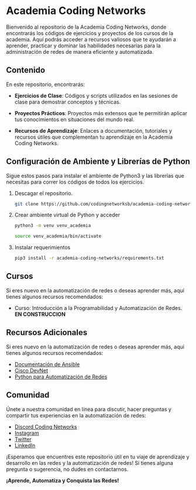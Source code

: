 # Academia Coding Networks

Bienvenido al repositorio de la Academia Coding Networks, donde encontrarás los códigos de ejercicios y proyectos de los cursos de la academia. Aquí podrás acceder a recursos valiosos que te ayudarán a aprender, practicar y dominar las habilidades necesarias para la administración de redes de manera eficiente y automatizada.

## Contenido

En este repositorio, encontrarás:

- **Ejercicios de Clase**: Códigos y scripts utilizados en las sesiones de clase para demostrar conceptos y técnicas.

- **Proyectos Prácticos**: Proyectos más extensos que te permitirán aplicar tus conocimientos en situaciones del mundo real.

- **Recursos de Aprendizaje**: Enlaces a documentación, tutoriales y recursos útiles que complementan tu aprendizaje en la Academia Coding Networks.

## Configuración de Ambiente y Librerías de Python
Sigue estos pasos para instalar el ambiente de Python3 y las librerías que necesitas para correr los códigos de todos los ejercicios.

1. Descagar el repositorio.
   ```bash
   git clone https://github.com/codingnetworksb/academia-coding-networks.git
   ```
2. Crear ambiente virtual de Python y acceder
   ```bash
   python3 -m venv venv_academia
   ```
      ```bash
   source venv_academia/bin/activate
   ```
3. Instalar requerimientos

   ```bash
   pip3 install -r academia-coding-networks/requirements.txt
   ```

## Cursos

Si eres nuevo en la automatización de redes o deseas aprender más, aquí tienes algunos recursos recomendados:

- Curso: Introducción a la Programabilidad y Automatización de Redes. **EN CONSTRUCCION**

## Recursos Adicionales

Si eres nuevo en la automatización de redes o deseas aprender más, aquí tienes algunos recursos recomendados:

- [Documentación de Ansible](https://docs.ansible.com/)
- [Cisco DevNet](https://developer.cisco.com/)
- [Python para Automatización de Redes](https://pynet.twb-tech.com/)

## Comunidad

Únete a nuestra comunidad en línea para discutir, hacer preguntas y compartir tus experiencias en la automatización de redes:

- [Discord Coding Networks](https://discord.codingnetworks.blog)
- [Instagram](http://instagram.com/codingnetworks)
- [Twitter](https://twitter.com/CodingNetworksB)
- [LinkedIn](https://www.linkedin.com/in/michadom/)

¡Esperamos que encuentres este repositorio útil en tu viaje de aprendizaje y desarrollo en las redes y la automatización de redes! Si tienes alguna pregunta o sugerencia, no dudes en contactarnos.

**¡Aprende, Automatiza y Conquista las Redes!**
